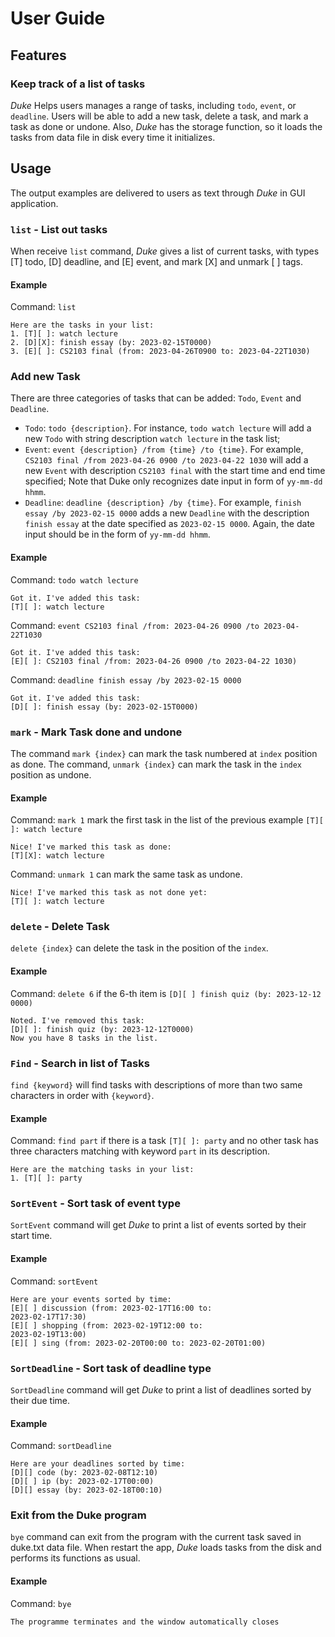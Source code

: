 # User Guide

## Features

### Keep track of a list of tasks

*Duke* Helps users manages a range of tasks, including `todo`, `event`, or `deadline`.
Users will be able to add a new task, delete a task, and mark a task as done or undone. Also, *Duke* has the storage function, so it loads the
tasks from data file in disk every time it initializes.

## Usage

The output examples are delivered to users as text through *Duke* in GUI application.

### `list` - List out tasks

When receive `list` command, *Duke* gives a list of current tasks, with types [T] todo, [D] deadline, and [E] event, and mark [X] and unmark [  ] tags.

#### Example

Command: `list`

```
Here are the tasks in your list:
1. [T][ ]: watch lecture
2. [D][X]: finish essay (by: 2023-02-15T0000)
3. [E][ ]: CS2103 final (from: 2023-04-26T0900 to: 2023-04-22T1030)
```

### Add new Task

There are three categories of tasks that can be added: `Todo`, `Event` and `Deadline`.

- `Todo`: `todo {description}`. For instance, `todo watch lecture` will add a new `Todo` with string description `watch lecture`
  in the task list;
- `Event`: `event {description} /from {time} /to {time}`. For example, `CS2103 final /from 2023-04-26 0900 /to 2023-04-22 1030` will add a new `Event` with
  description `CS2103 final` with the start time and end time specified; Note that Duke only recognizes date input in form of `yy-mm-dd hhmm`.
- `Deadline`: `deadline {description} /by {time}`. For example, `finish essay /by 2023-02-15 0000` adds a new
  `Deadline` with the description `finish essay` at the date specified as `2023-02-15 0000`. Again, the date input should be in the form of `yy-mm-dd hhmm`.

#### Example

Command: `todo watch lecture`

```
Got it. I've added this task:
[T][ ]: watch lecture
```

Command: `event CS2103 final /from: 2023-04-26 0900 /to 2023-04-22T1030`

```
Got it. I've added this task:
[E][ ]: CS2103 final /from: 2023-04-26 0900 /to 2023-04-22 1030)
```

Command: `deadline finish essay /by 2023-02-15 0000`

```
Got it. I've added this task:
[D][ ]: finish essay (by: 2023-02-15T0000)
```

### `mark` - Mark Task done and undone

The command `mark {index}` can mark the task numbered at `index` position as done.
The command, `unmark {index}` can mark the task in the `index` position as undone.

#### Example

Command: `mark 1` mark the first task in the list of the previous example `[T][ ]: watch lecture`

```
Nice! I've marked this task as done:
[T][X]: watch lecture
```

Command: `unmark 1` can mark the same task as undone.

```
Nice! I've marked this task as not done yet:
[T][ ]: watch lecture
```

### `delete` - Delete Task

`delete {index}` can delete the task in the position of the `index`.

#### Example

Command: `delete 6` if the 6-th item is `[D][ ] finish quiz (by: 2023-12-12 0000)`

```
Noted. I've removed this task:
[D][ ]: finish quiz (by: 2023-12-12T0000)
Now you have 8 tasks in the list.
```

### `Find` - Search in list of Tasks

`find {keyword}` will find tasks with descriptions of more than two same characters in order with `{keyword}`.

#### Example

Command: `find part` if there is a task `[T][ ]: party` and no other task has three characters matching with keyword `part` in its description.

```
Here are the matching tasks in your list:
1. [T][ ]: party
```

### `SortEvent` - Sort task of event type

`SortEvent` command will get *Duke* to print a list of events sorted by their start time.

#### Example

Command: `sortEvent` 

```
Here are your events sorted by time:
[E][ ] discussion (from: 2023-02-17T16:00 to:
2023-02-17T17:30)
[E][ ] shopping (from: 2023-02-19T12:00 to:
2023-02-19T13:00)
[E][ ] sing (from: 2023-02-20T00:00 to: 2023-02-20T01:00)
```

### `SortDeadline` - Sort task of deadline type

`SortDeadline` command will get *Duke* to print a list of deadlines sorted by their due time.

#### Example

Command: `sortDeadline`

```
Here are your deadlines sorted by time:
[D][] code (by: 2023-02-08T12:10)
[D][ ] ip (by: 2023-02-17T00:00)
[D][] essay (by: 2023-02-18T00:10)
```

### Exit from the Duke program

`bye` command can exit from the program with the current task saved in duke.txt data file.
When restart the app, *Duke* loads tasks from the disk and performs its functions as usual.

#### Example

Command: `bye`

```
The programme terminates and the window automatically closes
```


